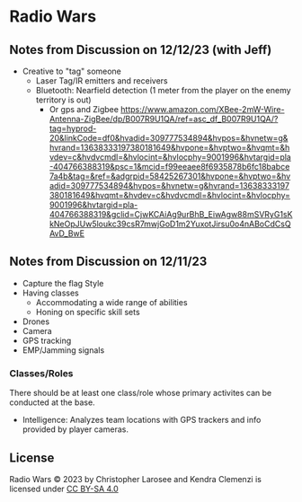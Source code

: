 # Radio Wars
## Notes from Discussion on 12/12/23 (with Jeff)
- Creative to "tag" someone
  - Laser Tag/IR emitters and receivers
  - Bluetooth: Nearfield detection (1 meter from the player on the enemy territory is out)
    - Or gps and Zigbee https://www.amazon.com/XBee-2mW-Wire-Antenna-ZigBee/dp/B007R9U1QA/ref=asc_df_B007R9U1QA/?tag=hyprod-20&linkCode=df0&hvadid=309777534894&hvpos=&hvnetw=g&hvrand=13638333197380181649&hvpone=&hvptwo=&hvqmt=&hvdev=c&hvdvcmdl=&hvlocint=&hvlocphy=9001996&hvtargid=pla-404766388319&psc=1&mcid=f99eeaee8f6935878b6fc18babce7a4b&tag=&ref=&adgrpid=58425267301&hvpone=&hvptwo=&hvadid=309777534894&hvpos=&hvnetw=g&hvrand=13638333197380181649&hvqmt=&hvdev=c&hvdvcmdl=&hvlocint=&hvlocphy=9001996&hvtargid=pla-404766388319&gclid=CjwKCAiAg9urBhB_EiwAgw88mSVRyG1sKkNeOpJUw5loukc39csR7mwjGoD1m2YuxotJirsu0o4nABoCdCsQAvD_BwE 
## Notes from Discussion on 12/11/23
- Capture the flag Style
- Having classes
  - Accommodating a wide range of abilities
  - Honing on specific skill sets
- Drones
- Camera
- GPS tracking
- EMP/Jamming signals

### Classes/Roles
There should be at least one class/role whose primary activites can be conducted at the base. 

 - Intelligence: Analyzes team locations with GPS trackers and info provided by player cameras.

## License
Radio Wars © 2023 by Christopher Larosee and Kendra Clemenzi is licensed under [CC BY-SA 4.0](https://creativecommons.org/licenses/by-sa/4.0/)

